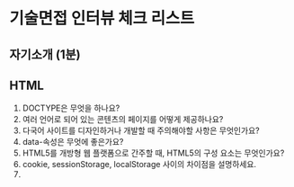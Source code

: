 # 기술면접 인터뷰 체크 리스트

## 자기소개 (1분)

## HTML

1. DOCTYPE은 무엇을 하나요?
2. 여러 언어로 되어 있는 콘텐츠의 페이지를 어떻게 제공하나요?
3. 다국어 사이트를 디자인하거나 개발할 때 주의해야할 사항은 무엇인가요?
4. data-속성은 무엇에 좋은가요?
5. HTML5를 개방형 웹 플랫폼으로 간주할 때, HTML5의 구성 요소는 무엇인가요?
6. cookie, sessionStorage, localStorage 사이의 차이점을 설명하세요.
7. <script>, <script async>, <script defer> 사이의 차이점을 설명하세요.
8. 왜 일반적으로 CSS <link> 태그를 <head></head> 태그 사이에 위치시키고, JS <script> 태그를 </body> 직전에 위치시키는 것이 좋은 방법인가요? 다른 예외적인 상황을 알고있나요?
9. 프로그레시브 렌더링이 무엇인가요?
10. 이미지 태그에 srcset 속성을 사용하는 이유는 무엇인가요? 이 속성의 컨텐츠를 실행할 때 브라우저의 프로세스를 설명하세요.
11. 다른 HTML 템플릿 언어를 사용해본 적이 있나요?
12. HTML5의 시맨틱 태그는 무엇인가?
13. HTML5 doctype과 기본 doctype의 차이점은?
14. heading태그(h1,h2,h3)와 title태그의 차이점은 무엇인가?
15. HTML5에는 몇개의 heading 태그가 존재하나요?
16. figure 태그와 image 태그의 차이점은?
17. section 태그와 div 태그의 차이점은?
18. class 와 id 의 차이점은?
19. canvas와 svg 차이점은?
20. 반응형 페이지를 만들기 위해 html 추가해야되는 것은?
21. HTML5에 추가된 미디어 태그는?
22. HTML5에 추가된 새로운 'input' 타입은?
23. HTML5에서 image map은 무엇인가?
24. <b>속성과 <strong>태그의 차이점은?
25. <i> 태그와 <em> 태그의 차이점은?
26. HTML5에 추가된 서식 태그는?
27. HTML5의 웹스토리지 개념을 말하여라
28. 'Geolocaltion API'은 무엇인가?
29. Meta 태그를 설명해보아라
30. HTML5에서 inline 요소와 block 요소는?
31. <article> 요소내에 <section>을 넣을 수 있나요? 아니면, 그 반대일까요?


## CSS

1. CSS 선택자의 특정성은 무엇이며 어떻게 작동하나요?
2. Resetting과 Normalizing CSS의 차이점은 무엇인가요? 당신은 무엇을 선택할 것이며, 그 이유는 무엇인가요?
3. float가 어떻게 작동하는지 설명하세요.
4. z-index와 스택 컨텍스트(stacking context)가 어떻게 형성되는지 설명하세요.
5. BFC(Block Formatting Context)와 그 작동 방식을 설명하세요.
6. clear 하는 방법에는 어떤 것이 있으며, 각각 어떤상황에 적합한가요?
7. CSS 스프라이트는 무엇인가요? 그리고 당신이 페이지나 사이트에 구현하는 방법도 설명해주세요.
8. 브라우저 별로 스타일이 다른 문제를 어떤 접근 방법으로 해결하나요?
9. 기능이 제한된 브라우저의 페이지는 어떻게 처리하나요? 어떤 기술/프로세스를 사용하나요?
10. 콘텐츠를 시각적으로 숨기는(그리고 screen reader에서만 사용할 수 있게 만드는)다양한 방법은 무엇인가요?

11. 그리드 시스템을 사용해본적 있나요? 만약 그렇다면, 당신은 어떤 것을 선호하나요?
12. 미디어 쿼리나 모바일만을 위한 layouts/CSS를 사용하거나 구현해본적 있나요?
13. SVG 스타일링에 익숙하신가요?
14. screen이 아닌 @media 속성의 예를 들어줄 수 있나요?
15. 효율적인 CSS를 작성하는데 있어서 어려움은 무엇인가요?
16. CSS 전처리기를 사용하면 어떤 장단점이 있나요?
17. 사용했던 CSS 전처리기에 대해 좋았던 점과 싫었던 점을 설명해주세요.
18. 비표준 글꼴을 사용하는 웹 디자인 컴포넌트를 어떻게 구현하나요?
19. 브라우저가 CSS 선택자에 일치하는 요소를 어떻게 결정하는지 설명하세요.
20. Pseudo-elements(가상선택자)에 대해 설명하고 이 요소가 무엇을 위해 사용되는지 설명하세요.

21. 박스 모델에 대한 당신의 이해와 CSS에서 브라우저에 다른 박스 모델로 레이아웃을 렌더링하는 방법을 설명하세요.
22. * { box-sizing: border-box; }는 무엇을 하나요? 장점은 무엇인가요?
23. inline 과 inline-block 의 차이점은 무엇인가요?
24. relative, fixed, absolute, static 요소의 차이점은 무엇인가요?
25. 로컬이나 프로덕션 환경에서 사용했던 CSS 프레임워크는 무엇인가요? 어떻게 그들을 바꾸거나 개선할 수 있을까요?
26. 새로운 CSS Flexbox나 Grid 스펙을 사용해본 적이 있나요?
27. 반응형 웹사이트를 코딩하는 것과 모바일 우선 전략을 사용하는 것 사이의 차이점을 설명하세요.
28. 반응형 디자인은 적응형 디자인과 어떻게 다른가요?
29. 레티나 그래픽으로 작업 해본 적이 있나요? 그렇다면, 언제, 어떤 기술을 사용하였나요?
30. absolute 포지셔닝 대신 translate()를 사용하는 이유가 무엇인가요? 또는 그 반대의 경우에 대해서는 어떻게 생각하시나요?, 그 이유는 무엇인가요?

31. CSS에서 상속이 되는 속성을 2개만 꼽아보세요.
 - visibility, opacity, font, color, line-height, text-align, white-space
32.  jpg, gif, png의 차이점을 설명해보세요.
33. 레이아웃과 관련된 CSS 요소들이 무엇이 있는지?
34. position: relative 와 position: absolute 속도 비교

## cs
1. Doctype을 사용하지 않을 때는 무슨 일이 발생할까요?
 - 일반적으로 쿼크모드로 브라우저가 작동을한다. 최대한 동일하게 나타내려고 노력을 하지만, 표준모드와는 다른 UI가 깨지거나 하는 증상이 나타날 수 있다.
2. blockquote 태그는 어떤 용도로 사용해야 할까요?
 - 인용문을 사용할때 사용하면 좋습니다. 만약 짧은 길의 이용구라면 <q> 태그를 사용하는 것이 더 바람직 합니다.
3. IR기법 :  이미지 대체 텍스트 제공을 위한 css 기법
 - 스크린리더기가 읽지못하는 속성
  1. display: none
  2. visiblity: hidden
  3. width: 0;
  4. height: 0;
  5. font-size: 0;
  6. line-height: 0;
 - 스크린 리더기가 읽으나, 성능 이슈가 나오는 것
  1. opacity: 0;
  2. text-indent: -9999px;
  3. z-index: -1;

4. 쿠키, 세션, 토큰에 관하여 설명하시오.
 - 클라이언트와 서버가 통신을 할때 클라이언트의 정보가 필요하는 경우가 있다. 이럴떼 웹스토리지를 이용하는데, 웹스토리지 안에 저장되는 형태를 쿠키, 세선스토리지, 로컬스토리지로 나뉜다.

 우선 쿠키의 경우 클라이언트의 정보, 인증 내역을 서버에게 전달을 합니다. 저장공간이 작고 보안에 그대로 정보가 전송이 되기 때문에 보안에 취악합니다.

 이러한 단점을 보완하기 위해 html5에선 스토리지라는 기능이 추가되었습니다. 쿠키와는 다르게 데이터가 전달되는 것이 아니라, key/value값으로 전달이 되기 때문에 보안성이 향상 되었습니다.

 스토리지는 저장기간에 따라 2가지로 나뉘는데, 세션의 경우에는 인터넷 탭이 삭제가 되는순간 정보가 삭제가 되고, 로컬의 경우에는 반영구적으로 남아있습니다.

 쿠키 : 다시보지 않기 팝업 과 같은데 사용하면 좋다
 로컬 : 자동로그인과 같은 기능에 사용하면 좋습니다.
 세션 : 장바구니 기능을 넣으면 좋습니다.

5. Ajax에 대해 가능한 자세히 말해보아라. (장점/단점)
 async javascirtp and xml로 비동기로 자바스크립트로 서버와 통신하는 것.
 우리가 서버에 요청을하여 내용을 받아오는 방법은 3가지가 있습니다.
 url을 직접 입력하는 방법, 버튼을 눌러 link로 접속하는 방법, 그리고 ajax를 이용하는 방법
 ajax을 이용하면, 페이지가 깜빡이 없이 서버에서 내용을 불러올 수 있는 장점이 있습니다.
 과거에는 xml문서를 통해 정보를 가지고 왔다면, 현재의 대새는 Json 문법을 이용하여 가져오고 있습니다.

 과거에는 javascipt의 get을 이용하여 가지고 왓다면, 요새는 fatch를 이용하고있습니다. 이와 같은 것이 코드가 길다면, jquery에 ajax()을 이용할 수도 있습니다.

6. 브라우저 렌더링에 대하여 설명하라
 html과 css가 파싱이되어 dom트리와 cssom트리을 만든다
 파싱이란, 브라우저가 코드를 이해하고 사용하기 쉬운 구조로 변경하는 것
 두개의 트리가 랜더링트리를 만들고 자바스크립트도 다운이 됩니다.
 그 이후 레이아웃을 만들고 페인팅 되어 우리가보는 웹페이지가 만들어집니다. 
7. 네이버에서 검색을 하면 일어나는 일을 설명하라
8. get/post에 대해 말해보아라
 데이터를 요청하는 방식이다.
 get은 무언가를 얻기위한 목적을 가졌으며, url뒤에 추가하여 보내는 방식이다. 대표적으로 네이버에 검색을 하면, 검색어가 네이버 url뒤에 붙는다는 것을 알 수 있다.
 그렇기 때문에 중요한 데이터를 보내는 것에는 좋지 않다. 또한 url의 길이가 제한이 있다.

 post는
 
9. API는 무엇인가?
 API는 응용 프로그램을 사용할 수 있도록, 운영체게나 프로그램 언어에서 사용되는 기능을 제어 할 수 있게 해주는 것
 애플리케이션이 지정된 형식으로 요청과 응답을 할 수 있도록 연결해주는 것

 Rest API : 다른 컴퓨터나 프로그램과 소통을 하는 것입니다. 인터넷 식별자인 URI와 HTTP를 기반으로 합니다. HTTP Method를 활용하여 CRUD를 적용하는 것을 의미

 쉽게 말해, HTTP요청을 할때 어떤 URI로 어떤 Methhod를 사용할지 개발자들 사이의 약속입니다.

10. 프레임워크와 라이브러리의 차이점은?

## JS
1. 호이스팅에 대해 설명해라
2. '==', '==='의 차이를 말해보아라
3. babel의 역할과 사용 이유
4. webpack의 역할과 사용 이유
5. Jquery / react 차이점
6. 네이버 접속시 렌더링 되는 과정
7. 서비스에 속도 문제가 발생될 때 해결할 수 있는 방법
8. 데이터 전달되는 과정
 
9. TCP / UDP 에 대해 각각 설명하여라 
 1) TCP : 데이터의 전달을 관리하는 규칙
   - 연결형 서비스
   - 전송 순서 보장
   - 1:1 통신
   - 신뢰성이 높다
   - 느리다
  2) UDP : 데이터를 젇날 관리하는 규칙
   - 비연결성 서비스
   - 전송 순서 미보장
   - 1:N 통신
   - 신뢰성이 낮다
   - 빠르다
10. 함수 선언식 / 함수 표현식 차이점
11. CSR / SSR 에 대해 설명해라
12. CSRF란?
13. this란?
14. 브라우저가 es6버전 이후로 생겨진 기능들을 읽지 못하는 이유
15. 클로저에 대해 설명해라.

## GIT
1. git과 젠킨스에 대해 설명하라.
2. PR에 대해 설명하라
3. merge에 대해 설명하라. rebase와의 차이점은?
4. clone과 fork의 차이점은?
5. fork와 branch의 차이점?
6. pull과 fetch의 차이점은?

htt 